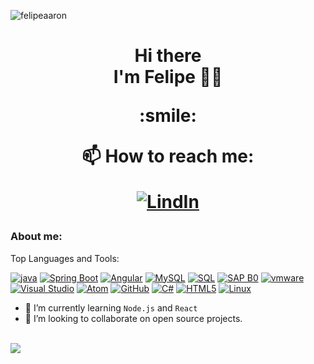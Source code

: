 <p align="left"> <img src=https://gpvc.arturio.dev/felipeaaron alt="felipeaaron" /> </p>
<h1 align='center'>
Hi there</br>I'm Felipe 🐱‍🐉




<p align='center'>
  :smile:
</p>
<div align='center'>
📫 How to reach me:

[![LindIn](https://img.shields.io/badge/LinkedIn-0077B5?style=for-the-badge&logo=linkedin&logoColor=white)](https://www.linkedin.com/in/felipeaaron-contreras/)
</div>

### About me:

Top Languages and Tools:

[![java](https://img.shields.io/badge/Java-BF0000?style=for-the-badge&logo=java&logoColor=white)](#)
[![Spring Boot](https://img.shields.io/badge/Spring%20Boot-31A8FF?style=for-the-badge&logo=spring-boot&logoColor=white)](#)
[![Angular](https://img.shields.io/badge/Angular-red?style=for-the-badge&logo=Angular&logoColor=white)](#)
[![MySQL](https://img.shields.io/badge/MySQL-008EFD?style=for-the-badge&logo=mysql&logoColor=white)](#)
[![SQL](https://img.shields.io/badge/SQL-008EFD?style=for-the-badge&logo=SQL&logoColor=white)](#)
[![SAP B0](https://img.shields.io/badge/SAP-FCC624?style=for-the-badge&logo=sap&logoColor=black)](#)
[![vmware](https://img.shields.io/badge/Vmware-BEC0C8?style=for-the-badge&logo=vmware&logoColor=black)](#)
[![Visual Studio](https://img.shields.io/badge/Visual%20Studio-5C2D91?style=for-the-badge&logo=visual-studio&logoColor=white)](#)
[![Atom](https://img.shields.io/badge/Atom-FCC624?style=for-the-badge&logo=atom&logoColor=black)](#)
[![GitHub](https://img.shields.io/badge/GitHub-181717?style=for-the-badge&logo=github&logoColor=white)](#)
[![C#](https://img.shields.io/badge/C%23-239120?style=for-the-badge&logo=c-sharp&logoColor=white)](#)
[![HTML5](https://img.shields.io/badge/HTML5-E34F26?style=for-the-badge&logo=html5&logoColor=white)](#)
[![Linux](https://img.shields.io/badge/linux-FCC624?style=for-the-badge&logo=linux&logoColor=black)](#)
<!--[![Adobe Photoshop](https://img.shields.io/badge/Adobe%20Photoshop-31A8FF?style=for-the-badge&logo=adobe-photoshop&logoColor=white)](#)-->
<!--[![FileZilla](https://img.shields.io/badge/FileZilla-BF0000?style=for-the-badge&logo=filezilla&logoColor=white)](#)-->
<!--[![Microsoft Office](https://img.shields.io/badge/Microsoft%20Office-D83B01?style=for-the-badge&logo=microsoft-office&logoColor=white)](#)-->


- 🌱 I’m currently learning `Node.js` and `React`
- 👯 I’m looking to collaborate on open source projects. 


<br/>

<img align="center" src="https://github-readme-stats.vercel.app/api?username=felipeaaron&count_private=true&show_icons=true&include_all_commits=true&title_color=C9D1D9&icon_color=8B949E&text_color=8B949E&bg_color=0D1117" />


 
</div>
<!--Trophies <div> -->
<!--   <img width=800 src="https://github-profile-trophy.vercel.app/?username=felipeaaron&theme=darkhub&margin-w=3&margin-h=15"/> -->
<!-- </div> -->

